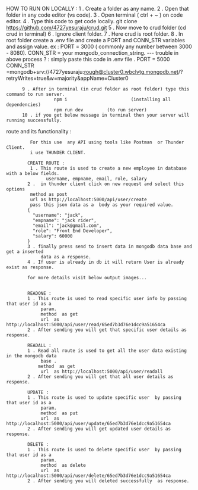 HOW TO RUN ON LOCALLY : 
          1 . Create a folder as any name.
          2 . Open that folder in any code editor (vs code).
          3 . Open terminal ( ctrl + ~ ) on code editor.
          4 . Type this code to get code locally.
                 git clone   https://github.com/4727yesuraju/crud.git
          5 . Now move to crud folder (cd crud in terminal)
          6 . Ignore client folder.
          7 . Here crud is root folder.
          8 . In root folder create a .env file and create a PORT and CONN_STR
               variables and assign value.
             ex : PORT            =  3000             ( commonly any number between 3000 - 8080).
                   CONN_STR  =  your mongodb_connection_string.
          --- trouble in above process ? : 
               simply paste this code in .env file .
          PORT = 5000              
          CONN_STR =mongodb+srv://4727yesuraju:rough@cluster0.wbclvtg.mongodb.net/?retryWrites=true&w=majority&appName=Cluster0
          
          9 . After in terminal (in crud folder as root folder) type this command to run server.
                      npm i                        (installing all  dependencies)
                      npm run dev         (to run server)
          10 . if you get below message in terminal then your server will running successfully.
 

route and its functionality : 

             For this use  any API using tools like Postman  or Thunder Client.
             i use THUNDER CLIENT.
            
            CREATE ROUTE : 
             1 . This route is used to create a new employee in database with a below fields.
                   username, empname, email, role, salary
            2 .  in thunder client click on new request and select this options
             method as post
             url as http://localhost:5000/api/user/create
             pass this json data as a  body as your required value.
            {
              "username": "jack",
              "empname": "jack rider",
              "email": "jack@gmail.com",
              "role": "Front End Developer",
              "salary": 60000
            }
            3 . finally press send to insert data in mongodb data base and get a inserted    
                 data as a response.
            4 . If user is already in db it will return User is already exist as response.
            
            for more details visit below output images...
            
            
            READONE : 
            1 . This route is used to read specific user info by passing that user id as a   
                 param.
                 method  as get
                 url  as http://localhost:5000/api/user/read/65ed7b3d76e1dcc9a51654ca
            2 . After sending you will get that specific user details as response.
            
            READALL : 
            1 . Read all route is used to get all the user data existing in the mongodb data   
                 base .
                method  as get
                 url  as http://localhost:5000/api/user/readall
            2 . After sending you will get that all user details as response.
            
            UPDATE : 
            1 . This route is used to update specific user  by passing that user id as a   
                 param.
                 method  as put
                 url  as http://localhost:5000/api/user/update/65ed7b3d76e1dcc9a51654ca
            2 . After sending you will get updated user details as response.
            
            DELETE : 
            1 . This route is used to delete specific user  by passing that user id as a   
                 param.
                 method  as delete
                 url  as http://localhost:5000/api/user/delete/65ed7b3d76e1dcc9a51654ca
            2 . After sending you will deleted successfully  as response.
